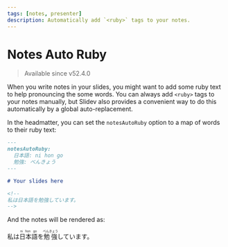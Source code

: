 ```yaml
---
tags: [notes, presenter]
description: Automatically add `<ruby>` tags to your notes.
---
```


# Notes Auto Ruby

> Available since v52.4.0

When you write notes in your slides, you might want to add some ruby text to help pronouncing the some words. You can always add `<ruby>` tags to your notes manually, but Slidev also provides a convenient way to do this automatically by a global auto-replacement.

In the headmatter, you can set the `notesAutoRuby` option to a map of words to their ruby text:

```md
---
notesAutoRuby:
  日本語: ni hon go
  勉強: べんきょう
---

# Your slides here

<!--
私は日本語を勉強しています。
-->
```

And the notes will be rendered as:

<p>私は<ruby>日本語<rt>ni hon go</rt></ruby>を<ruby>勉強<rt>べんきょう</rt></ruby>しています。</p>
